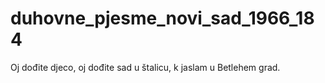 # duhovne_pjesme_novi_sad_1966_184
Oj dođite djeco, oj dođite sad u štalicu, k jaslam u Betlehem grad.